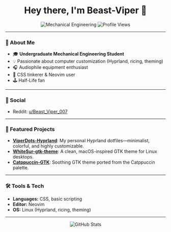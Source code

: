<h1 align="center">Hey there, I'm Beast-Viper 👋</h1>
<p align="center">
  <img src="https://img.shields.io/badge/Mechanical%20Engineering-blue?style=flat-square" alt="Mechanical Engineering" />
  <img src="https://komarev.com/ghpvc/?username=Beast-Viper&style=flat-square&color=brightgreen" alt="Profile Views" />
</p>

---

### 👤 About Me

- 🎓 **Undergraduate Mechanical Engineering Student**
- 💡 Passionate about computer customization (Hyprland, ricing, theming)
- 🎧 Audiophile equipment enthusiast
- 🎨 CSS tinkerer & Neovim user
- 🕹️ Half-Life fan

---

### 🔗 Social

- Reddit: [u/Beast_Viper_007](https://www.reddit.com/user/Beast_Viper_007)

---

### 🚀 Featured Projects

- [**ViperDots-Hyprland**](https://github.com/Beast-Viper/ViperDots-Hyprland): My personal Hyprland dotfiles—minimalist, colorful, and highly customizable.
- [**WhiteSur-gtk-theme**](https://github.com/Beast-Viper/WhiteSur-gtk-theme): A clean, macOS-inspired GTK theme for Linux desktops.
- [**Catppuccin-GTK**](https://github.com/Beast-Viper/Catppuccin-GTK): Soothing GTK theme ported from the Catppuccin palette.

---

### 🛠️ Tools & Tech

- **Languages:** CSS, basic scripting
- **Editor:** Neovim
- **OS:** Linux (Hyprland, ricing, theming)

---

<p align="center">
  <img src="https://github-readme-stats.vercel.app/api?username=Beast-Viper&show_icons=true&hide_title=true&theme=catppuccin&hide_border=true" alt="GitHub Stats" />
</p>

<!-- Minimalist, colorful, and focused on your unique blend of engineering, customization, and audio tech. -->
